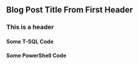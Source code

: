 ## Blog Post Title From First Header



### This is a header

#### Some T-SQL Code



#### Some PowerShell Code


